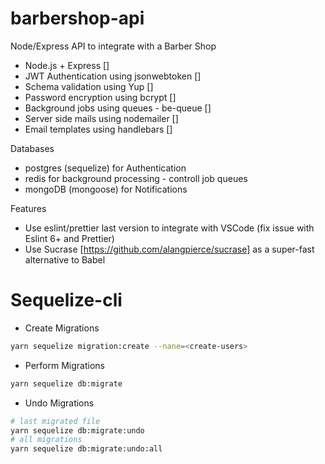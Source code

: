 # barbershop-api
Node/Express API to integrate with a Barber Shop

* Node.js + Express []
* JWT Authentication using jsonwebtoken []
* Schema validation using Yup []
* Password encryption using bcrypt []
* Background jobs using queues - be-queue []
* Server side mails using nodemailer []
* Email templates using handlebars []

Databases
* postgres (sequelize) for Authentication
* redis for background processing - controll job queues
* mongoDB (mongoose) for Notifications


Features
* Use eslint/prettier last version to integrate with VSCode (fix issue with Eslint 6+ and Prettier)
* Use Sucrase [https://github.com/alangpierce/sucrase] as a super-fast alternative to Babel


Sequelize-cli
=============
* Create Migrations
```bash
yarn sequelize migration:create --nane=<create-users>
```
* Perform Migrations
```bash
yarn sequelize db:migrate
```
* Undo Migrations
```bash
# last migrated file
yarn sequelize db:migrate:undo
# all migrations
yarn sequelize db:migrate:undo:all
```
